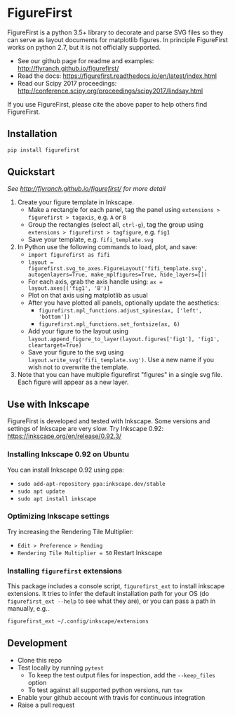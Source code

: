 # FigureFirst
FigureFirst is a python 3.5+ library to decorate and parse SVG files so they can serve as layout documents for matplotlib figures. In principle FigureFirst works on python 2.7, but it is not officially supported. 
* See our github page for readme and examples: http://flyranch.github.io/figurefirst/
* Read the docs: https://figurefirst.readthedocs.io/en/latest/index.html
* Read our Scipy 2017 proceedings: http://conference.scipy.org/proceedings/scipy2017/lindsay.html

If you use FigureFirst, please cite the above paper to help others find FigureFirst.

## Installation

```bash
pip install figurefirst
```

## Quickstart
*See http://flyranch.github.io/figurefirst/ for more detail*
1. Create your figure template in Inkscape. 
    *  Make a rectangle for each panel, tag the panel using `extensions > figurefirst > tagaxis`, e.g. `A` or `B`
    *  Group the rectangles (select all, `ctrl-g`), tag the group using `extensions > figurefirst > tagfigure`, e.g. `fig1`
    *  Save your template, e.g. `fifi_template.svg`
2. In Python use the following commands to load, plot, and save:
    *  `import figurefirst as fifi`
    *  `layout = figurefirst.svg_to_axes.FigureLayout('fifi_template.svg', autogenlayers=True, make_mplfigures=True, hide_layers=[])`
    *  For each axis, grab the axis handle using: `ax = layout.axes[('fig1', 'B')]`
    *  Plot on that axis using matplotlib as usual
    *  After you have plotted all panels, optionally update the aesthetics:
        *  `figurefirst.mpl_functions.adjust_spines(ax, ['left', 'bottom'])`
        *  `figurefirst.mpl_functions.set_fontsize(ax, 6)`
    *  Add your figure to the layout using `layout.append_figure_to_layer(layout.figures['fig1'], 'fig1', cleartarget=True)`
    *  Save your figure to the svg using `layout.write_svg('fifi_template.svg')`. Use a new name if you wish not to overwrite the template. 
3. Note that you can have multiple figurefirst "figures" in a single svg file. Each figure will appear as a new layer.  


## Use with Inkscape
FigureFirst is developed and tested with Inkscape. Some versions and settings of Inkscape are very slow. Try Inkscape 0.92: https://inkscape.org/en/release/0.92.3/

### Installing Inkscape 0.92 on Ubuntu
You can install Inkscape 0.92 using ppa:
* `sudo add-apt-repository ppa:inkscape.dev/stable`
* `sudo apt update`
* `sudo apt install inkscape`

### Optimizing Inkscape settings
Try increasing the Rendering Tile Multiplier:
* `Edit > Preference > Rending`
* `Rendering Tile Multiplier = 50`
Restart Inkscape

### Installing `figurefirst` extensions

This package includes a console script, `figurefirst_ext` to install inkscape extensions.
It tries to infer the default installation path for your OS (do `figurefirst_ext --help` to see what they are),
or you can pass a path in manually, e.g..

```bash
figurefirst_ext ~/.config/inkscape/extensions
```


## Development

- Clone this repo
- Test locally by running `pytest`
  - To keep the test output files for inspection, add the `--keep_files` option
  - To test against all supported python versions, run `tox`
- Enable your github account with travis for continuous integration
- Raise a pull request
